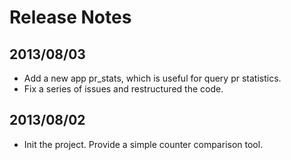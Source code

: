 Release Notes
====
## 2013/08/03

* Add a new app pr_stats, which is useful for query pr statistics.
* Fix a series of issues and restructured the code.

## 2013/08/02

* Init the project. Provide a simple counter comparison tool.
